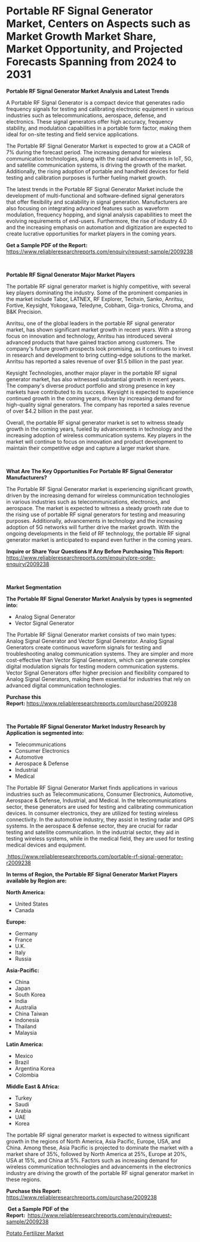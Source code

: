 <p><h1>Portable RF Signal Generator Market, Centers on Aspects such as Market Growth Market Share, Market Opportunity, and Projected Forecasts Spanning from 2024 to 2031</h1></p><p><strong>Portable RF Signal Generator Market Analysis and Latest Trends</strong></p>
<p><p>A Portable RF Signal Generator is a compact device that generates radio frequency signals for testing and calibrating electronic equipment in various industries such as telecommunications, aerospace, defense, and electronics. These signal generators offer high accuracy, frequency stability, and modulation capabilities in a portable form factor, making them ideal for on-site testing and field service applications.</p><p>The Portable RF Signal Generator Market is expected to grow at a CAGR of 7% during the forecast period. The increasing demand for wireless communication technologies, along with the rapid advancements in IoT, 5G, and satellite communication systems, is driving the growth of the market. Additionally, the rising adoption of portable and handheld devices for field testing and calibration purposes is further fueling market growth.</p><p>The latest trends in the Portable RF Signal Generator Market include the development of multi-functional and software-defined signal generators that offer flexibility and scalability in signal generation. Manufacturers are also focusing on integrating advanced features such as waveform modulation, frequency hopping, and signal analysis capabilities to meet the evolving requirements of end-users. Furthermore, the rise of industry 4.0 and the increasing emphasis on automation and digitization are expected to create lucrative opportunities for market players in the coming years.</p></p>
<p><strong>Get a Sample PDF of the Report:&nbsp;</strong> <a href="https://www.reliableresearchreports.com/enquiry/request-sample/2009238">https://www.reliableresearchreports.com/enquiry/request-sample/2009238</a></p>
<p>&nbsp;</p>
<p><strong>Portable RF Signal Generator Major Market Players</strong></p>
<p><p>The portable RF signal generator market is highly competitive, with several key players dominating the industry. Some of the prominent companies in the market include Tabor, LATNEX, RF Explorer, Techxin, Sanko, Anritsu, Fortive, Keysight, Yokogawa, Teledyne, Cobham, Giga-tronics, Chroma, and B&K Precision.</p><p>Anritsu, one of the global leaders in the portable RF signal generator market, has shown significant market growth in recent years. With a strong focus on innovation and technology, Anritsu has introduced several advanced products that have gained traction among customers. The company's future growth prospects look promising, as it continues to invest in research and development to bring cutting-edge solutions to the market. Anritsu has reported a sales revenue of over $1.5 billion in the past year.</p><p>Keysight Technologies, another major player in the portable RF signal generator market, has also witnessed substantial growth in recent years. The company's diverse product portfolio and strong presence in key markets have contributed to its success. Keysight is expected to experience continued growth in the coming years, driven by increasing demand for high-quality signal generators. The company has reported a sales revenue of over $4.2 billion in the past year.</p><p>Overall, the portable RF signal generator market is set to witness steady growth in the coming years, fueled by advancements in technology and the increasing adoption of wireless communication systems. Key players in the market will continue to focus on innovation and product development to maintain their competitive edge and capture a larger market share.</p></p>
<p>&nbsp;</p>
<p><strong>What Are The Key Opportunities For Portable RF Signal Generator Manufacturers?</strong></p>
<p><p>The Portable RF Signal Generator market is experiencing significant growth, driven by the increasing demand for wireless communication technologies in various industries such as telecommunications, electronics, and aerospace. The market is expected to witness a steady growth rate due to the rising use of portable RF signal generators for testing and measuring purposes. Additionally, advancements in technology and the increasing adoption of 5G networks will further drive the market growth. With the ongoing developments in the field of RF technology, the portable RF signal generator market is anticipated to expand even further in the coming years.</p></p>
<p><strong>Inquire or Share Your Questions If Any Before Purchasing This Report:</strong> <a href="https://www.reliableresearchreports.com/enquiry/pre-order-enquiry/2009238">https://www.reliableresearchreports.com/enquiry/pre-order-enquiry/2009238</a></p>
<p>&nbsp;</p>
<p><strong>Market Segmentation</strong></p>
<p><strong>The Portable RF Signal Generator Market Analysis by types is segmented into:</strong></p>
<p><ul><li>Analog Signal Generator</li><li>Vector Signal Generator</li></ul></p>
<p><p>The Portable RF Signal Generator market consists of two main types: Analog Signal Generator and Vector Signal Generator. Analog Signal Generators create continuous waveform signals for testing and troubleshooting analog communication systems. They are simpler and more cost-effective than Vector Signal Generators, which can generate complex digital modulation signals for testing modern communication systems. Vector Signal Generators offer higher precision and flexibility compared to Analog Signal Generators, making them essential for industries that rely on advanced digital communication technologies.</p></p>
<p><strong>Purchase this Report:&nbsp;</strong><a href="https://www.reliableresearchreports.com/purchase/2009238">https://www.reliableresearchreports.com/purchase/2009238</a></p>
<p>&nbsp;</p>
<p><strong>The Portable RF Signal Generator Market Industry Research by Application is segmented into:</strong></p>
<p><ul><li>Telecommunications</li><li>Consumer Electronics</li><li>Automotive</li><li>Aerospace & Defense</li><li>Industrial</li><li>Medical</li></ul></p>
<p><p>The Portable RF Signal Generator Market finds applications in various industries such as Telecommunications, Consumer Electronics, Automotive, Aerospace & Defense, Industrial, and Medical. In the telecommunications sector, these generators are used for testing and calibrating communication devices. In consumer electronics, they are utilized for testing wireless connectivity. In the automotive industry, they assist in testing radar and GPS systems. In the aerospace & defense sector, they are crucial for radar testing and satellite communication. In the industrial sector, they aid in testing wireless systems, while in the medical field, they are used for testing medical devices and equipment.</p></p>
<p><a href="https://www.reliableresearchreports.com/portable-rf-signal-generator-r2009238">&nbsp;https://www.reliableresearchreports.com/portable-rf-signal-generator-r2009238</a></p>
<p><strong>In terms of Region, the Portable RF Signal Generator Market Players available by Region are:</strong></p>
<p>
    <p> <strong> North America: </strong>
        <ul>
            <li>United States</li>
            <li>Canada</li>
        </ul>
        </p> 
    <p> <strong> Europe: </strong>
        <ul>
            <li>Germany</li>
            <li>France</li>
            <li>U.K.</li>
            <li>Italy</li>
            <li>Russia</li>
        </ul>
        </p> 
    <p> <strong> Asia-Pacific: </strong>
        <ul>
            <li>China</li>
            <li>Japan</li>
            <li>South Korea</li>
            <li>India</li>
            <li>Australia</li>
            <li>China Taiwan</li>
            <li>Indonesia</li>
            <li>Thailand</li>
            <li>Malaysia</li>
        </ul>
        </p> 
    <p> <strong> Latin America: </strong>
        <ul>
            <li>Mexico</li>
            <li>Brazil</li>
            <li>Argentina Korea</li>
            <li>Colombia</li>
        </ul>
        </p> 
    <p> <strong> Middle East & Africa: </strong>
        <ul>
            <li>Turkey</li>
            <li>Saudi</li>
            <li>Arabia</li>
            <li>UAE</li>
            <li>Korea</li>
        </ul>
    </p>
    </p>
<p><p>The portable RF signal generator market is expected to witness significant growth in the regions of North America, Asia Pacific, Europe, USA, and China. Among these, Asia Pacific is projected to dominate the market with a market share of 35%, followed by North America at 25%, Europe at 20%, USA at 15%, and China at 5%. Factors such as increasing demand for wireless communication technologies and advancements in the electronics industry are driving the growth of the portable RF signal generator market in these regions.</p></p>
<p><strong>Purchase this Report: </strong><a href="https://www.reliableresearchreports.com/purchase/2009238">https://www.reliableresearchreports.com/purchase/2009238</a></p>
<p>&nbsp;<strong>Get a Sample PDF of the Report:&nbsp;&nbsp;</strong><a href="https://www.reliableresearchreports.com/enquiry/request-sample/2009238">https://www.reliableresearchreports.com/enquiry/request-sample/2009238</a></p>
<p><strong></strong></p>
<p><p><a href="https://view.publitas.com/reportprime-1/global-potato-fertilizer-market-by-product-type-by-application-by-region-and-companies-industry-segment-outlook-market-assessment-competition-scenario-trends-and-forecast-2024-2031/">Potato Fertilizer Market</a></p></p>